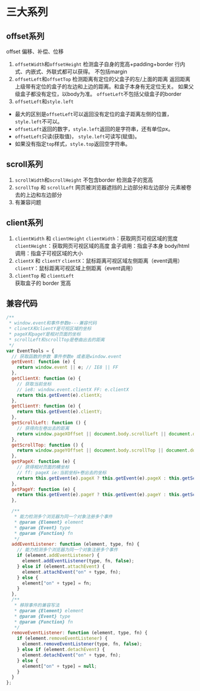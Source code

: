 # 三大系列

## offset系列

offset 偏移、补偿、位移

1. `offsetWidth`和`offsetHeight` 检测盒子自身的宽高+padding+border
  行内式、内嵌式、外联式都可以获得。
  不包括margin
2. `offsetLeft`和`offsetTop` 检测距离有定位的父盒子的左/上面的距离
  返回距离上级带有定位的盒子的左边和上边的距离。和盒子本身有无定位无关。
  如果父级盒子都没有定位，以body为准。
  `offsetLeft`不包括父级盒子的border
3. `offsetLeft`和`style.left`
+ 最大的区别是`offsetLeft`可以返回没有定位的盒子距离左侧的位置， `style.left`不可以。
+ `offsetLeft`返回的数字，`style.left`返回的是字符串，还有单位px。
+ `offsetLeft`只读(获取值)， `style.left`可读写(赋值)。
+ 如果没有指定`top`样式，`style.top`返回空字符串。

## scroll系列

1. `scrollWidth`和`scrollHeight` 不包含border
  检测盒子的宽高
2. `scrollTop` 和 `scrollLeft`
  网页被浏览器遮挡的上边部分和左边部分
  元素被卷去的上边和左边部分
3. 有兼容问题

## client系列

1. `clientWidth` 和 `clientHeight`
  `clientWidth`：获取网页可视区域的宽度
  `clientHeight`：获取网页可视区域的高度
  盒子调用：指盒子本身
  body/html调用：指盒子可视区域的大小
2. `clientX` 和 `clientY`
  `clientX`：鼠标距离可视区域左侧距离（event调用）
  `clientY`：鼠标距离可视区域上侧距离（event调用）
3. `clientTop` 和 `clientLeft`  
  获取盒子的 border 宽高

## 兼容代码

```js
/**
 * window.event和事件参数e---兼容代码
 * clinetX和clientY是可视区域的坐标
 * pageX和pageY是相对页面的坐标
 * scrollLeft和scrollTop是卷曲出去的距离
 */
var EventTools = {
  // 获取函数的参数 事件参数e 或者是window.event
  getEvent: function (e) {
    return window.event || e; // IE8 || FF
  },
  getClientX: function (e) {
    // 获取当前坐标
    // ie8: window.event.clientX FF: e.clientX
    return this.getEvent(e).clientX;
  },
  getClientY: function (e) {
    return this.getEvent(e).clientY;
  },
  getScrollLeft: function () {
    // 获得向左卷出去的距离
    return window.pageXOffset || document.body.scrollLeft || document.documentElement.scrollLeft || 0;
  },
  getScrollTop: function () {
    return window.pageYOffset || document.body.scrollTop || document.documentElement.scrollTop || 0;
  },
  getPageX: function (e) {
    // 获得相对页面的横坐标
    // ff: pageX ie:当前坐标+卷出去的坐标
    return this.getEvent(e).pageX ? this.getEvent(e).pageX : this.getScrollLeft() + this.getClientX(e);
  },
  getPageY: function (e) {
    return this.getEvent(e).pageY ? this.getEvent(e).pageY : this.getScrollTop() + this.getClientY(e);
  },

  /**
   * 能力检测多个浏览器为同一个对象注册多个事件
   * @param {Element} element 
   * @param {Event} type 
   * @param {Function} fn 
   */
  addEventListener: function (element, type, fn) {
    // 能力检测多个浏览器为同一个对象注册多个事件
    if (element.addEventListener) {
      element.addEventListener(type, fn, false);
    } else if (element.attachEvent) {
      element.attachEvent("on" + type, fn);
    } else {
      element["on" + type] = fn;
    }
  },
  /**
   * 移除事件的兼容写法
   * @param {Element} element 
   * @param {Event} type 
   * @param {Function} fn 
   */
  removeEventListener: function (element, type, fn) {
    if (element.removeEventListener) {
      element.removeEventListener(type, fn, false);
    } else if (element.detachEvent) {
      element.detachEvent("on" + type, fn);
    } else {
      element["on" + type] = null;
    }
  }
};
```
